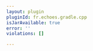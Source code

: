 ```yaml
---
layout: plugin
pluginId: fr.echoes.gradle.cpp
isJarAvailable: true
error: ''
violations: []

---
```

